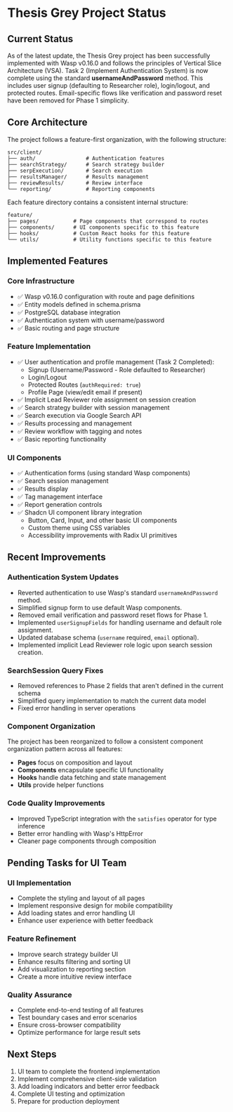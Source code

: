 # Thesis Grey Project Status

## Current Status

As of the latest update, the Thesis Grey project has been successfully implemented with Wasp v0.16.0 and follows the principles of Vertical Slice Architecture (VSA). Task 2 (Implement Authentication System) is now complete using the standard **usernameAndPassword** method. This includes user signup (defaulting to Researcher role), login/logout, and protected routes. Email-specific flows like verification and password reset have been removed for Phase 1 simplicity.

## Core Architecture

The project follows a feature-first organization, with the following structure:

```
src/client/
├── auth/                # Authentication features
├── searchStrategy/      # Search strategy builder
├── serpExecution/       # Search execution
├── resultsManager/      # Results management
├── reviewResults/       # Review interface
└── reporting/           # Reporting components
```

Each feature directory contains a consistent internal structure:

```
feature/
├── pages/           # Page components that correspond to routes
├── components/      # UI components specific to this feature
├── hooks/           # Custom React hooks for this feature
└── utils/           # Utility functions specific to this feature
```

## Implemented Features

### Core Infrastructure
- ✅ Wasp v0.16.0 configuration with route and page definitions
- ✅ Entity models defined in schema.prisma
- ✅ PostgreSQL database integration
- ✅ Authentication system with username/password
- ✅ Basic routing and page structure

### Feature Implementation
- ✅ User authentication and profile management (Task 2 Completed):
  - Signup (Username/Password - Role defaulted to Researcher)
  - Login/Logout
  - Protected Routes (`authRequired: true`)
  - Profile Page (view/edit email if present)
- ✅ Implicit Lead Reviewer role assignment on session creation
- ✅ Search strategy builder with session management
- ✅ Search execution via Google Search API
- ✅ Results processing and management
- ✅ Review workflow with tagging and notes
- ✅ Basic reporting functionality

### UI Components
- ✅ Authentication forms (using standard Wasp components)
- ✅ Search session management
- ✅ Results display
- ✅ Tag management interface
- ✅ Report generation controls
- ✅ Shadcn UI component library integration
  - Button, Card, Input, and other basic UI components
  - Custom theme using CSS variables
  - Accessibility improvements with Radix UI primitives

## Recent Improvements

### Authentication System Updates
- Reverted authentication to use Wasp's standard `usernameAndPassword` method.
- Simplified signup form to use default Wasp components.
- Removed email verification and password reset flows for Phase 1.
- Implemented `userSignupFields` for handling username and default role assignment.
- Updated database schema (`username` required, `email` optional).
- Implemented implicit Lead Reviewer role logic upon search session creation.

### SearchSession Query Fixes
- Removed references to Phase 2 fields that aren't defined in the current schema
- Simplified query implementation to match the current data model
- Fixed error handling in server operations

### Component Organization
The project has been reorganized to follow a consistent component organization pattern across all features:
- **Pages** focus on composition and layout
- **Components** encapsulate specific UI functionality
- **Hooks** handle data fetching and state management
- **Utils** provide helper functions

### Code Quality Improvements
- Improved TypeScript integration with the `satisfies` operator for type inference
- Better error handling with Wasp's HttpError
- Cleaner page components through composition

## Pending Tasks for UI Team

### UI Implementation
- Complete the styling and layout of all pages
- Implement responsive design for mobile compatibility
- Add loading states and error handling UI
- Enhance user experience with better feedback

### Feature Refinement
- Improve search strategy builder UI
- Enhance results filtering and sorting UI
- Add visualization to reporting section
- Create a more intuitive review interface

### Quality Assurance
- Complete end-to-end testing of all features
- Test boundary cases and error scenarios
- Ensure cross-browser compatibility
- Optimize performance for large result sets

## Next Steps

1. UI team to complete the frontend implementation
2. Implement comprehensive client-side validation
3. Add loading indicators and better error feedback
4. Complete UI testing and optimization
5. Prepare for production deployment 